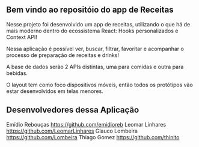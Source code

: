 ## Bem vindo ao repositóio do app de Receitas

Nesse projeto foi desenvolvido um app de receitas, utilizando o que há de mais moderno dentro do ecossistema React: Hooks personalizados e Context API!

Nessa aplicação é possível ver, buscar, filtrar, favoritar e acompanhar o processo de preparação de receitas e drinks!

A base de dados serão 2 APIs distintas, uma para comidas e outra para bebidas.

O layout tem como foco dispositivos móveis, então todos os protótipos vão estar desenvolvidos em telas menores.

## Desenvolvedores dessa Aplicação

Emídio Rebouças https://github.com/emidioreb
Leomar Linhares https://github.com/LeomarLinhares
Glauco Lombeira https://github.com/Lombeira
Thiago Gomez https://github.com/thinito

